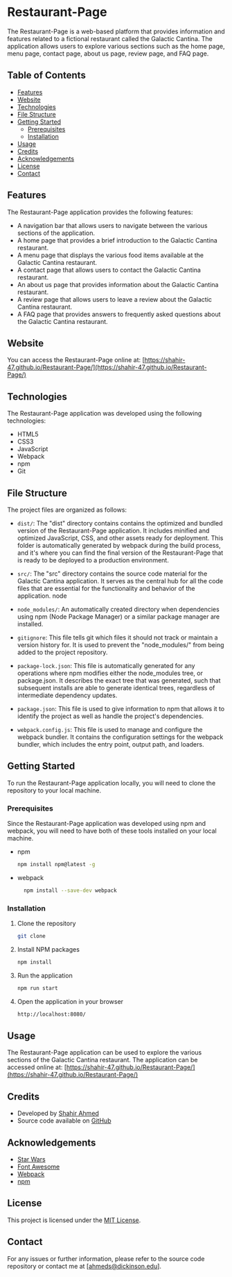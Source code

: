 # Restaurant-Page

The Restaurant-Page is a web-based platform that provides information and features related to a fictional restaurant called the Galactic Cantina. The application allows users to explore various sections such as the home page, menu page, contact page, about us page, review page, and FAQ page.

## Table of Contents
- [Features](#features)
- [Website](#website)
- [Technologies](#technologies)
- [File Structure](#file-structure)
- [Getting Started](#getting-started)
    - [Prerequisites](#prerequisites)
    - [Installation](#installation)
- [Usage](#usage)
- [Credits](#credits)
- [Acknowledgements](#acknowledgements)
- [License](#license)
- [Contact](#contact)


## Features
The Restaurant-Page application provides the following features:

- A navigation bar that allows users to navigate between the various sections of the application.
- A home page that provides a brief introduction to the Galactic Cantina restaurant.
- A menu page that displays the various food items available at the Galactic Cantina restaurant.
- A contact page that allows users to contact the Galactic Cantina restaurant.
- An about us page that provides information about the Galactic Cantina restaurant.
- A review page that allows users to leave a review about the Galactic Cantina restaurant.
- A FAQ page that provides answers to frequently asked questions about the Galactic Cantina restaurant.

## Website
You can access the Restaurant-Page online at: [https://shahir-47.github.io/Restaurant-Page/](https://shahir-47.github.io/Restaurant-Page/)


## Technologies
The Restaurant-Page application was developed using the following technologies:

- HTML5
- CSS3
- JavaScript
- Webpack
- npm
- Git

## File Structure
The project files are organized as follows:

- `dist/`: The "dist" directory contains contains the optimized and bundled version of the Restaurant-Page application. It includes minified and optimized JavaScript, CSS, and other assets ready for deployment. This folder is automatically generated by webpack during the build process, and it's where you can find the final version of the Restaurant-Page that is ready to be deployed to a production environment.

- `src/`: The "src" directory contains the source code material for the Galactic Cantina application. It serves as the central hub for all the code files that are essential for the functionality and behavior of the application.
node
- `node_modules/`: An automatically created directory when dependencies using npm (Node Package Manager) or a similar package manager are installed.

- `gitignore`: This file tells git which files it should not track or maintain a version history for. It is used to prevent the "node_modules/" from being added to the project repository.

- `package-lock.json`: This file is automatically generated for any operations where npm modifies either the node_modules tree, or package.json. It describes the exact tree that was generated, such that subsequent installs are able to generate identical trees, regardless of intermediate dependency updates.

- `package.json`: This file is used to give information to npm that allows it to identify the project as well as handle the project's dependencies.

- `webpack.config.js`: This file is used to manage and configure the webpack bundler. It contains the configuration settings for the webpack bundler, which includes the entry point, output path, and loaders.

## Getting Started
To run the Restaurant-Page application locally, you will need to clone the repository to your local machine.

### Prerequisites
Since the Restaurant-Page application was developed using npm and webpack, you will need to have both of these tools installed on your local machine.

- npm
  ```sh
  npm install npm@latest -g
  ```
- webpack
  ```sh
    npm install --save-dev webpack
    ```
### Installation
1. Clone the repository
   ```sh
   git clone
    ```
2. Install NPM packages
    ```sh
    npm install
    ```
3. Run the application
    ```sh
    npm run start
    ```
4. Open the application in your browser
    ```sh
    http://localhost:8080/
    ```
## Usage
The Restaurant-Page application can be used to explore the various sections of the Galactic Cantina restaurant. The application can be accessed online at: [https://shahir-47.github.io/Restaurant-Page/](https://shahir-47.github.io/Restaurant-Page/)

## Credits
- Developed by [Shahir Ahmed](https://github.com/shahir-47)
- Source code available on [GitHub](https://github.com/shahir-47/Restaurant-Page)

## Acknowledgements
- [Star Wars](https://www.starwars.com/)
- [Font Awesome](https://fontawesome.com/)
- [Webpack](https://webpack.js.org/)
- [npm](https://www.npmjs.com/)

## License
This project is licensed under the [MIT License](LICENSE).

## Contact
For any issues or further information, please refer to the source code repository or contact me at [ahmeds@dickinson.edu].

